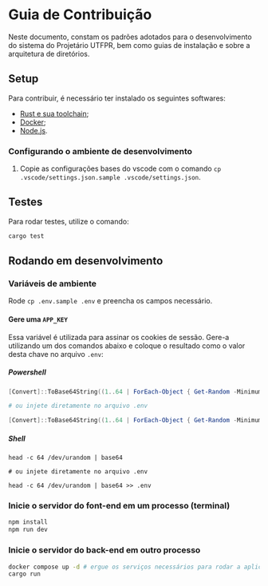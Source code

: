 # Guia de Contribuição
Neste documento, constam os padrões adotados para o desenvolvimento do sistema do
Projetário UTFPR, bem como guias de instalação e sobre a arquitetura de diretórios.

## Setup
Para contribuir, é necessário ter instalado os seguintes softwares:
- [Rust e sua toolchain](https://www.rust-lang.org/pt-BR/tools/install);
- [Docker](https://www.docker.com/);
- [Node.js](https://nodejs.org/en).

### Configurando o ambiente de desenvolvimento
1. Copie as configurações bases do vscode com o comando `cp .vscode/settings.json.sample .vscode/settings.json`.

## Testes
Para rodar testes, utilize o comando:
```bash
cargo test
```

## Rodando em desenvolvimento
### Variáveis de ambiente
Rode `cp .env.sample .env` e preencha os campos necessário.

#### Gere uma `APP_KEY`
Essa variável é utilizada para assinar os cookies de sessão. Gere-a utilizando um dos comandos abaixo
e coloque o resultado como o valor desta chave no arquivo `.env`:

##### Powershell
```powershell
[Convert]::ToBase64String((1..64 | ForEach-Object { Get-Random -Minimum 0 -Maximum 256 }) -as [byte[]])

# ou injete diretamente no arquivo .env

[Convert]::ToBase64String((1..64 | ForEach-Object { Get-Random -Minimum 0 -Maximum 256 }) -as [byte[]]) >> .env
```
##### Shell
```shell
head -c 64 /dev/urandom | base64

# ou injete diretamente no arquivo .env

head -c 64 /dev/urandom | base64 >> .env
```

### Inicie o servidor do font-end em um processo (terminal)
```bash
npm install
npm run dev
```

### Inicie o servidor do back-end em outro processo
```bash
docker compose up -d # ergue os serviços necessários para rodar a aplicação
cargo run
```
